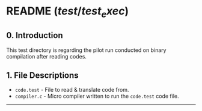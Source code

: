 # README ($test/test_exec$)


## **0. Introduction**

This test directory is regarding the pilot run conducted on binary compilation after reading codes.


## **1. File Descriptions**

- `code.test` - File to read & translate code from.
- `compiler.c` - Micro compiler written to run the `code.test` code file.

---